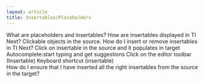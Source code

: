 ```yaml
---
layout: article
title: Insertables/Placeholders 
---
```


What are placeholders and insertables?
How are insertables displayed in TI Next?
Clickable objects in the source. 
How do I insert or remove insertables in TI Next?
Click on insertable in the source and it populates in target 
Autocomplete:start typing and get suggestions 
Click on the editor toolbar (Insertable) 
Keyboard shortcut (insertable)  
How do I ensure that I have inserted all the right insertables from the source in the target?


